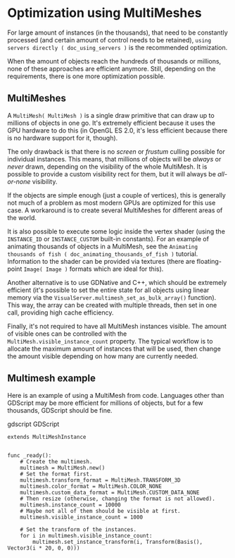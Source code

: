 

# Optimization using MultiMeshes

For large amount of instances (in the thousands), that need to be constantly processed
(and certain amount of control needs to be retained),
`using servers directly ( doc_using_servers )` is the recommended optimization.

When the amount of objects reach the hundreds of thousands or millions,
none of these approaches are efficient anymore. Still, depending on the requirements, there
is one more optimization possible.

## MultiMeshes

A `MultiMesh( MultiMesh )` is a single draw primitive that can draw up to millions
of objects in one go. It's extremely efficient because it uses the GPU hardware to do this
(in OpenGL ES 2.0, it's less efficient because there is no hardware support for it, though).

The only drawback is that there is no *screen* or *frustum* culling possible for individual instances.
This means, that millions of objects will be *always* or *never* drawn, depending on the visibility
of the whole MultiMesh. It is possible to provide a custom visibility rect for them, but it will always
be *all-or-none* visibility.

If the objects are simple enough (just a couple of vertices), this is generally not much of a problem
as most modern GPUs are optimized for this use case. A workaround is to create several MultiMeshes
for different areas of the world.

It is also possible to execute some logic inside the vertex shader (using the `INSTANCE_ID` or
`INSTANCE_CUSTOM` built-in constants). For an example of animating thousands of objects in a MultiMesh,
see the `Animating thousands of fish ( doc_animating_thousands_of_fish )` tutorial. Information
to the shader can be provided via textures (there are floating-point `Image( Image )` formats
which are ideal for this).

Another alternative is to use GDNative and C++, which should be extremely efficient (it's possible
to set the entire state for all objects using linear memory via the
`VisualServer.multimesh_set_as_bulk_array()`
function). This way, the array can be created with multiple threads, then set in one call, providing
high cache efficiency.

Finally, it's not required to have all MultiMesh instances visible. The amount of visible ones can be
controlled with the `MultiMesh.visible_instance_count`
property. The typical workflow is to allocate the maximum amount of instances that will be used,
then change the amount visible depending on how many are currently needed.

## Multimesh example

Here is an example of using a MultiMesh from code. Languages other than GDScript may be more
efficient for millions of objects, but for a few thousands, GDScript should be fine.

gdscript GDScript

```
extends MultiMeshInstance


func _ready():
    # Create the multimesh.
    multimesh = MultiMesh.new()
    # Set the format first.
    multimesh.transform_format = MultiMesh.TRANSFORM_3D
    multimesh.color_format = MultiMesh.COLOR_NONE
    multimesh.custom_data_format = MultiMesh.CUSTOM_DATA_NONE
    # Then resize (otherwise, changing the format is not allowed).
    multimesh.instance_count = 10000
    # Maybe not all of them should be visible at first.
    multimesh.visible_instance_count = 1000

    # Set the transform of the instances.
    for i in multimesh.visible_instance_count:
        multimesh.set_instance_transform(i, Transform(Basis(), Vector3(i * 20, 0, 0)))
```
